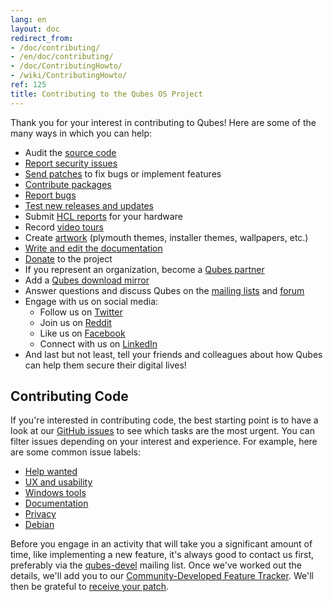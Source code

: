 ```yaml
---
lang: en
layout: doc
redirect_from:
- /doc/contributing/
- /en/doc/contributing/
- /doc/ContributingHowto/
- /wiki/ContributingHowto/
ref: 125
title: Contributing to the Qubes OS Project
---
```



Thank you for your interest in contributing to Qubes! Here are some of the many
ways in which you can help:

* Audit the [source code](/doc/source-code/)
* [Report security issues](/security/)
* [Send patches](/doc/source-code/#how-to-send-patches) to fix bugs or implement features
* [Contribute packages](/doc/package-contributions)
* [Report bugs](/doc/reporting-bugs/)
* [Test new releases and updates](/doc/testing/)
* Submit [HCL reports](/doc/hcl/) for your hardware
* Record [video tours](/video-tours/)
* Create [artwork](https://github.com/QubesOS/qubes-artwork) (plymouth themes, installer themes, wallpapers, etc.)
* [Write and edit the documentation](/doc/doc-guidelines)
* [Donate](/donate/) to the project
* If you represent an organization, become a [Qubes partner](/partners/)
* Add a [Qubes download mirror](/downloads/mirrors/)
* Answer questions and discuss Qubes on the [mailing lists](/support/) and [forum](/support/#forum)
* Engage with us on social media:
  * Follow us on [Twitter](https://twitter.com/QubesOS)
  * Join us on [Reddit](https://www.reddit.com/r/Qubes/)
  * Like us on [Facebook](https://www.facebook.com/QubesOS)
  * Connect with us on [LinkedIn](https://www.linkedin.com/company/qubes-os/)
* And last but not least, tell your friends and colleagues about how Qubes
  can help them secure their digital lives!

Contributing Code
-----------------

If you're interested in contributing code, the best starting point is to have a
look at our [GitHub issues](https://github.com/QubesOS/qubes-issues/issues) to see which tasks are the most urgent. You can
filter issues depending on your interest and experience. For example, here are
some common issue labels:

* [Help wanted](https://github.com/QubesOS/qubes-issues/issues?q=is%3Aissue+is%3Aopen+label%3A%22help+wanted%22&utf8=%E2%9C%93)
* [UX and usability](https://github.com/QubesOS/qubes-issues/issues?q=is%3Aissue+is%3Aopen+label%3AUX)
* [Windows tools](https://github.com/QubesOS/qubes-issues/issues?q=is%3Aissue+is%3Aopen+label%3A%22C%3A+windows+tools%22)
* [Documentation](https://github.com/QubesOS/qubes-issues/issues?q=is%3Aissue+is%3Aopen+label%3A%22C%3A+doc%22)
* [Privacy](https://github.com/QubesOS/qubes-issues/issues?utf8=%E2%9C%93&q=is%3Aissue%20is%3Aopen%20label%3A%22privacy%22%20)
* [Debian](https://github.com/QubesOS/qubes-issues/issues?q=is%3Aissue+is%3Aopen+label%3A%22C%3A+Debian%22)

Before you engage in an activity that will take you a significant amount of
time, like implementing a new feature, it's always good to contact us first,
preferably via the [qubes-devel](/support/#qubes-devel) mailing list. Once we've worked out the
details, we'll add you to our [Community-Developed Feature Tracker](/qubes-issues/). We'll then
be grateful to [receive your patch](/doc/source-code/#how-to-send-patches).

